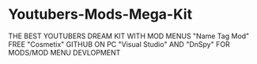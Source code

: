 # Youtubers-Mods-Mega-Kit

THE BEST YOUTUBERS DREAM KIT WITH MOD MENUS "Name Tag Mod" FREE "Cosmetix" GITHUB ON PC "Visual Studio" AND "DnSpy" FOR MODS/MOD MENU DEVLOPMENT   
